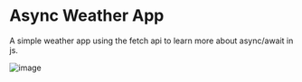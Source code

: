 # Async Weather App
A simple weather app using the fetch api to learn more about async/await in js.

![image](https://github.com/Ay-can/weather-app/assets/61593654/b1cb69f1-5d80-482f-b9fb-ec5792213105)

